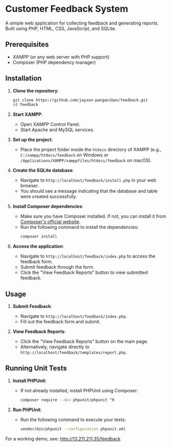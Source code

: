 # Customer Feedback System

A simple web application for collecting feedback and generating reports. Built using PHP, HTML, CSS, JavaScript, and SQLite.

## Prerequisites

- XAMPP (or any web server with PHP support)
- Composer (PHP dependency manager)

## Installation

1. **Clone the repository**:

    ```sh
    git clone https://github.com/jayson-panganiban/feedback.git
    cd feedback
    ```
2. **Start XAMPP**:
   - Open XAMPP Control Panel.
   - Start Apache and MySQL services.

3. **Set up the project**:
   - Place the project folder inside the `htdocs` directory of XAMPP (e.g., `C:/xampp/htdocs/feedback` on Windows or `/Applications/XAMPP/xamppfiles/htdocs/feedback` on macOS).

4. **Create the SQLite database**:
   - Navigate to `http://localhost/feedback/install.php` in your web browser.
   - You should see a message indicating that the database and table were created successfully.

5. **Install Composer dependencies**:
   - Make sure you have Composer installed. If not, you can install it from [Composer's official website](https://getcomposer.org/).
   - Run the following command to install the dependencies:
     ```sh
     composer install
     ```

6. **Access the application**:
   - Navigate to `http://localhost/feedback/index.php` to access the feedback form.
   - Submit feedback through the form.
   - Click the "View Feedback Reports" button to view submitted feedback.

## Usage

1. **Submit Feedback**:
   - Navigate to `http://localhost/feedback/index.php`.
   - Fill out the feedback form and submit.

2. **View Feedback Reports**:
   - Click the "View Feedback Reports" button on the main page.
   - Alternatively, navigate directly to `http://localhost/feedback/templates/report.php`.

## Running Unit Tests

1. **Install PHPUnit**:
   - If not already installed, install PHPUnit using Composer:
     ```sh
     composer require --dev phpunit/phpunit ^9
     ```

2. **Run PHPUnit**:
   - Run the following command to execute your tests:
     ```sh
     vendor/bin/phpunit --configuration phpunit.xml
     ```


For a working demo, see: http://13.211.211.35/feedback
